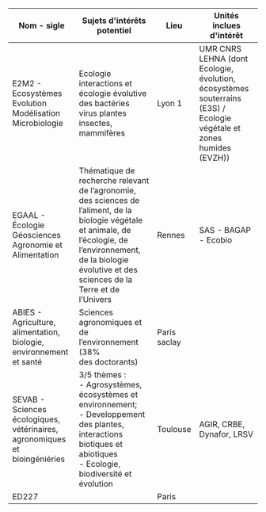 

| Nom - sigle                                                                | Sujets d'intérêts potentiel                                                                                                                                                                                             | Lieu         | Unités inclues d'intérêt                                                                                              |
| -------------------------------------------------------------------------- | ----------------------------------------------------------------------------------------------------------------------------------------------------------------------------------------------------------------------- | ------------ | --------------------------------------------------------------------------------------------------------------------- |
| E2M2 - Ecosystèmes Evolution Modélisation Microbiologie                    | Ecologie interactions et écologie évolutive des bactéries virus plantes insectes, mammifères                                                                                                                            | Lyon 1       | UMR CNRS LEHNA (dont  Ecologie, évolution, écosystèmes souterrains (E3S) / Ecologie végétale et zones humides (EVZH)) |
| EGAAL - Écologie Géosciences Agronomie et Alimentation                     | Thématique de recherche relevant de l’agronomie, des sciences de l’aliment, de la biologie végétale et animale, de l’écologie, de l’environnement, de la biologie évolutive et des sciences de la Terre et de l’Univers | Rennes       | SAS - BAGAP - Ecobio                                                                                                  |
| ABIES - Agriculture, alimentation, biologie, environnement et santé        | Sciences agronomiques et de l’environnement (38% des doctorants)                                                                                                                                                        | Paris saclay |                                                                                                                       |
| SEVAB - Sciences écologiques, vétérinaires, agronomiques et bioingéniéries | 3/5 thèmes : <br>- Agrosystèmes, écosystèmes et environnement;<br>- Developpement des plantes, interactions biotiques et abiotiques<br>- Ecologie, biodiversité et évolution                                            | Toulouse     | AGIR, CRBE, Dynafor, LRSV                                                                                             |
| ED227                                                                      |                                                                                                                                                                                                                         | Paris        |                                                                                                                       |

